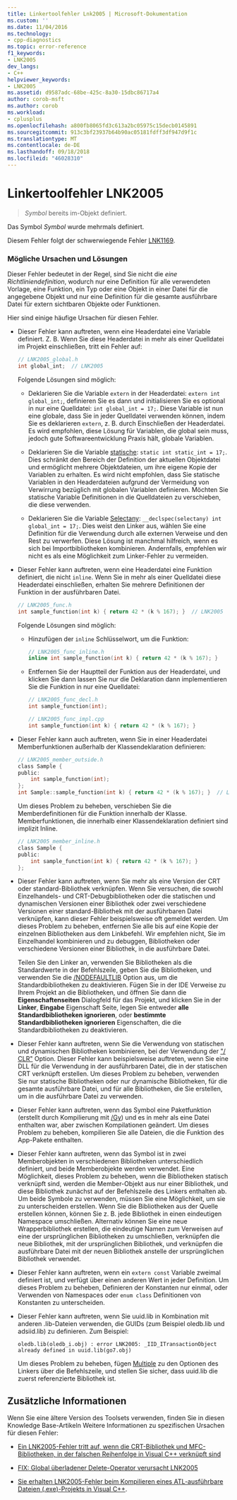 ```yaml
---
title: Linkertoolfehler Lnk2005 | Microsoft-Dokumentation
ms.custom: ''
ms.date: 11/04/2016
ms.technology:
- cpp-diagnostics
ms.topic: error-reference
f1_keywords:
- LNK2005
dev_langs:
- C++
helpviewer_keywords:
- LNK2005
ms.assetid: d9587adc-68be-425c-8a30-15dbc86717a4
author: corob-msft
ms.author: corob
ms.workload:
- cplusplus
ms.openlocfilehash: a800fb8065fd3c613a2bc05975c15decb0145891
ms.sourcegitcommit: 913c3bf23937b64b90ac05181fdff3df947d9f1c
ms.translationtype: MT
ms.contentlocale: de-DE
ms.lasthandoff: 09/18/2018
ms.locfileid: "46028310"
---
```

# <a name="linker-tools-error-lnk2005"></a>Linkertoolfehler LNK2005

> *Symbol* bereits im-Objekt definiert.

Das Symbol *Symbol* wurde mehrmals definiert.

Diesem Fehler folgt der schwerwiegende Fehler [LNK1169](../../error-messages/tool-errors/linker-tools-error-lnk1169.md).

### <a name="possible-causes-and-solutions"></a>Mögliche Ursachen und Lösungen

Dieser Fehler bedeutet in der Regel, sind Sie nicht die *eine Richtliniendefinition*, wodurch nur eine Definition für alle verwendeten Vorlage, eine Funktion, ein Typ oder eine Objekt in einer Datei für die angegebene Objekt und nur eine Definition für die gesamte ausführbare Datei für extern sichtbaren Objekte oder Funktionen.

Hier sind einige häufige Ursachen für diesen Fehler.

- Dieser Fehler kann auftreten, wenn eine Headerdatei eine Variable definiert. Z. B. Wenn Sie diese Headerdatei in mehr als einer Quelldatei im Projekt einschließen, tritt ein Fehler auf:

    ```h
    // LNK2005_global.h
    int global_int;  // LNK2005
    ```

   Folgende Lösungen sind möglich:

   - Deklarieren Sie die Variable `extern` in der Headerdatei: `extern int global_int;`, definieren Sie es dann und initialisieren Sie es optional in nur eine Quelldatei: `int global_int = 17;`. Diese Variable ist nun eine globale, dass Sie in jeder Quelldatei verwenden können, indem Sie es deklarieren `extern`, z. B. durch Einschließen der Headerdatei. Es wird empfohlen, diese Lösung für Variablen, die global sein muss, jedoch gute Softwareentwicklung Praxis hält, globale Variablen.

   - Deklarieren Sie die Variable [statische](../../cpp/storage-classes-cpp.md#static): `static int static_int = 17;`. Dies schränkt den Bereich der Definition der aktuellen Objektdatei und ermöglicht mehrere Objektdateien, um ihre eigene Kopie der Variablen zu erhalten. Es wird nicht empfohlen, dass Sie statische Variablen in den Headerdateien aufgrund der Vermeidung von Verwirrung bezüglich mit globalen Variablen definieren. Möchten Sie statische Variable Definitionen in die Quelldateien zu verschieben, die diese verwenden.

   - Deklarieren Sie die Variable [Selectany](../../cpp/selectany.md): `__declspec(selectany) int global_int = 17;`. Dies weist den Linker aus, wählen Sie eine Definition für die Verwendung durch alle externen Verweise und den Rest zu verwerfen. Diese Lösung ist manchmal hilfreich, wenn es sich bei Importbibliotheken kombinieren. Andernfalls, empfehlen wir nicht es als eine Möglichkeit zum Linker-Fehler zu vermeiden.

- Dieser Fehler kann auftreten, wenn eine Headerdatei eine Funktion definiert, die nicht `inline`. Wenn Sie in mehr als einer Quelldatei diese Headerdatei einschließen, erhalten Sie mehrere Definitionen der Funktion in der ausführbaren Datei.

    ```h
    // LNK2005_func.h
    int sample_function(int k) { return 42 * (k % 167); }  // LNK2005
    ```

   Folgende Lösungen sind möglich:

   - Hinzufügen der `inline` Schlüsselwort, um die Funktion:

        ```h
        // LNK2005_func_inline.h
        inline int sample_function(int k) { return 42 * (k % 167); }
        ```

   - Entfernen Sie der Hauptteil der Funktion aus der Headerdatei, und klicken Sie dann lassen Sie nur die Deklaration dann implementieren Sie die Funktion in nur eine Quelldatei:

        ```h
        // LNK2005_func_decl.h
        int sample_function(int);
        ```

        ```cpp
        // LNK2005_func_impl.cpp
        int sample_function(int k) { return 42 * (k % 167); }
        ```

- Dieser Fehler kann auch auftreten, wenn Sie in einer Headerdatei Memberfunktionen außerhalb der Klassendeklaration definieren:

    ```h
    // LNK2005_member_outside.h
    class Sample {
    public:
        int sample_function(int);
    };
    int Sample::sample_function(int k) { return 42 * (k % 167); }  // LNK2005
    ```

   Um dieses Problem zu beheben, verschieben Sie die Memberdefinitionen für die Funktion innerhalb der Klasse. Memberfunktionen, die innerhalb einer Klassendeklaration definiert sind implizit Inline.

    ```h
    // LNK2005_member_inline.h
    class Sample {
    public:
        int sample_function(int k) { return 42 * (k % 167); }
    };
    ```

- Dieser Fehler kann auftreten, wenn Sie mehr als eine Version der CRT oder standard-Bibliothek verknüpfen. Wenn Sie versuchen, die sowohl Einzelhandels- und CRT-Debugbibliotheken oder die statischen und dynamischen Versionen einer Bibliothek oder zwei verschiedene Versionen einer standard-Bibliothek mit der ausführbaren Datei verknüpfen, kann dieser Fehler beispielsweise oft gemeldet werden. Um dieses Problem zu beheben, entfernen Sie alle bis auf eine Kopie der einzelnen Bibliotheken aus dem Linkbefehl. Wir empfehlen nicht, Sie im Einzelhandel kombinieren und zu debuggen, Bibliotheken oder verschiedene Versionen einer Bibliothek, in die ausführbare Datei.

   Teilen Sie den Linker an, verwenden Sie Bibliotheken als die Standardwerte in der Befehlszeile, geben Sie die Bibliotheken, und verwenden Sie die [/NODEFAULTLIB](../../build/reference/nodefaultlib-ignore-libraries.md) Option aus, um die Standardbibliotheken zu deaktivieren. Fügen Sie in der IDE Verweise zu Ihrem Projekt an die Bibliotheken, und öffnen Sie dann die **Eigenschaftenseiten** Dialogfeld für das Projekt, und klicken Sie in der **Linker**, **Eingabe** Eigenschaft Seite, legen Sie entweder **alle Standardbibliotheken ignorieren**, oder **bestimmte Standardbibliotheken ignorieren** Eigenschaften, die die Standardbibliotheken zu deaktivieren.

- Dieser Fehler kann auftreten, wenn Sie die Verwendung von statischen und dynamischen Bibliotheken kombinieren, bei der Verwendung der ["/ CLR"](../../build/reference/clr-common-language-runtime-compilation.md) Option. Dieser Fehler kann beispielsweise auftreten, wenn Sie eine DLL für die Verwendung in der ausführbaren Datei, die in der statischen CRT verknüpft erstellen. Um dieses Problem zu beheben, verwenden Sie nur statische Bibliotheken oder nur dynamische Bibliotheken, für die gesamte ausführbare Datei, und für alle Bibliotheken, die Sie erstellen, um in die ausführbare Datei zu verwenden.

- Dieser Fehler kann auftreten, wenn das Symbol eine Paketfunktion (erstellt durch Kompilierung mit [/Gy](../../build/reference/gy-enable-function-level-linking.md)) und es in mehr als eine Datei enthalten war, aber zwischen Kompilationen geändert. Um dieses Problem zu beheben, kompilieren Sie alle Dateien, die die Funktion des App-Pakete enthalten.

- Dieser Fehler kann auftreten, wenn das Symbol ist in zwei Memberobjekten in verschiedenen Bibliotheken unterschiedlich definiert, und beide Memberobjekte werden verwendet. Eine Möglichkeit, dieses Problem zu beheben, wenn die Bibliotheken statisch verknüpft sind, werden die Member-Objekt aus nur einer Bibliothek, und diese Bibliothek zunächst auf der Befehlszeile des Linkers enthalten ab. Um beide Symbole zu verwenden, müssen Sie eine Möglichkeit, um sie zu unterscheiden erstellen. Wenn Sie die Bibliotheken aus der Quelle erstellen können, können Sie z. B. jede Bibliothek in einen eindeutigen Namespace umschließen. Alternativ können Sie eine neue Wrapperbibliothek erstellen, die eindeutige Namen zum Verweisen auf eine der ursprünglichen Bibliotheken zu umschließen, verknüpfen die neue Bibliothek, mit der ursprünglichen Bibliothek, und verknüpfen die ausführbare Datei mit der neuen Bibliothek anstelle der ursprünglichen Bibliothek verwendet.

- Dieser Fehler kann auftreten, wenn ein `extern const` Variable zweimal definiert ist, und verfügt über einen anderen Wert in jeder Definition. Um dieses Problem zu beheben, Definieren der Konstanten nur einmal, oder Verwenden von Namespaces oder `enum class` Definitionen von Konstanten zu unterscheiden.

- Dieser Fehler kann auftreten, wenn Sie uuid.lib in Kombination mit anderen .lib-Dateien verwenden, die GUIDs (zum Beispiel oledb.lib und adsiid.lib) zu definieren. Zum Beispiel:

    ```Output
    oledb.lib(oledb_i.obj) : error LNK2005: _IID_ITransactionObject
    already defined in uuid.lib(go7.obj)
    ```

   Um dieses Problem zu beheben, fügen [Multiple](../../build/reference/force-force-file-output.md) zu den Optionen des Linkers über die Befehlszeile, und stellen Sie sicher, dass uuid.lib die zuerst referenzierte Bibliothek ist.

## <a name="additional-information"></a>Zusätzliche Informationen

Wenn Sie eine ältere Version des Toolsets verwenden, finden Sie in diesen Knowledge Base-Artikeln Weitere Informationen zu spezifischen Ursachen für diesen Fehler:

- [Ein LNK2005-Fehler tritt auf, wenn die CRT-Bibliothek und MFC-Bibliotheken, in der falschen Reihenfolge in Visual C++ verknüpft sind](https://support.microsoft.com/kb/148652)

- [FIX: Global überladener Delete-Operator verursacht LNK2005](https://support.microsoft.com/kb/140440)

- [Sie erhalten LNK2005-Fehler beim Kompilieren eines ATL-ausführbare Dateien (.exe)-Projekts in Visual C++](https://support.microsoft.com/kb/184235).


